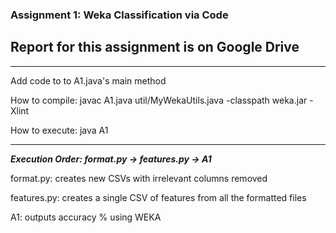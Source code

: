 ### Assignment 1: Weka Classification via Code
## Report for this assignment is on Google Drive

---

Add code to to A1.java's main method

How to compile: javac A1.java util/MyWekaUtils.java -classpath weka.jar -Xlint

How to execute: java A1

---

***Execution Order: format.py -> features.py -> A1***

format.py: creates new CSVs with irrelevant columns removed

features.py: creates a single CSV of features from all the formatted files

A1: outputs accuracy % using WEKA
